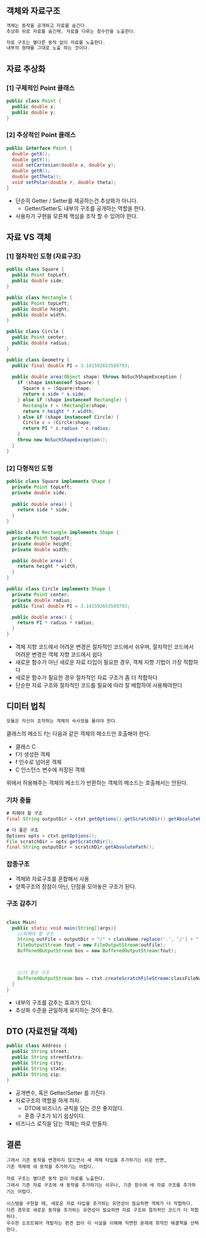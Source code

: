 ## 객체와 자료구조

```jsx
객체는 동작을 공개하고 자료를 숨긴다. 
추상화 뒤로 자료를 숨긴채, 자료를 다루는 함수만을 노출한다.

자료 구조는 별다른 동작 없이 자료를 노출한다. 
내부의 형태를 그대로 노출 하는 것이다.
```

## 자료 추상화

### [1] 구체적인 Point 클래스

```java
public class Point { 
  public double x; 
  public double y;
}
```

### [2] 추상적인 Point 클래스

```java
public interface Point {
  double getX();
  double getY();
  void setCartesian(double x, double y); 
  double getR();
  double getTheta();
  void setPolar(double r, double theta); 
}
```

- 단순히 Getter / Setter를 제공하는건 추상화가 아니다.
  - Getter/Setter도 내부의 구조를 공개하는 역할을 한다.
- 사용자가 구현을 모른체 핵심을 조작 할 수 있어야 한다.

## 자료 VS 객체

### [1] 절차적인 도형 (자료구조)

```java
public class Square { 
  public Point topLeft; 
  public double side;
}

public class Rectangle { 
  public Point topLeft; 
  public double height; 
  public double width;
}

public class Circle { 
  public Point center; 
  public double radius;
}

public class Geometry {
  public final double PI = 3.141592653589793;
  
  public double area(Object shape) throws NoSuchShapeException {
    if (shape instanceof Square) { 
      Square s = (Square)shape; 
      return s.side * s.side;
    } else if (shape instanceof Rectangle) { 
      Rectangle r = (Rectangle)shape; 
      return r.height * r.width;
    } else if (shape instanceof Circle) {
      Circle c = (Circle)shape;
      return PI * c.radius * c.radius; 
    }
    throw new NoSuchShapeException(); 
  }
}
```

### [2] 다형적인 도형

```java
public class Square implements Shape { 
  private Point topLeft;
  private double side;
  
  public double area() { 
    return side * side;
  } 
}

public class Rectangle implements Shape { 
  private Point topLeft;
  private double height;
  private double width;

  public double area() { 
    return height * width;
  } 
}

public class Circle implements Shape { 
  private Point center;
  private double radius;
  public final double PI = 3.141592653589793;

  public double area() {
    return PI * radius * radius;
  } 
}
```

- 객체 지향 코드에서 어려운 변경은 절차적인 코드에서 쉬우며, 절차적인 코드에서 어려운 변경은 객체 지향 코드에서 쉽다
- 새로운 함수가 아닌 새로운 자료 타입이 필요한 경우, 객체 지향 기법이 가장 적합하다
- 새로운 함수가 필요한 경우 절차적인 자료 구조가 좀 더 적합하다
- 단순한 자료 구조와 절차적인 코드를 필요에 따라 잘 배합하여 사용해야한다

## 디미터 법칙

```java
모듈은 자신이 조작하는 객체의 속사정을 몰라야 한다.
```

클래스의 메소드 f는 다음과 같은 객체의 메소드만 호출해야 한다.

- 클래스 C
- f가 생성한 객체
- f 인수로 넘어온 객체
- C 인스턴스 변수에 저장된 객체

위에서 허용해주는 객체의 메소드가 반환하는 객체의 메소드는 호출해서는 안된다.

### 기차 충돌

```java
# 피해야 할 구조 
final String outputDir = ctxt.getOptions().getScratchDir().getAbsolutePath();

# 더 좋은 구조
Options opts = ctxt.getOptions();
File scratchDir = opts.getScratchDir();
final String outputDir = scratchDir.getAbsolutePath();
```

### 잡종구조

- 객체와 자료구조를 혼합해서 사용
- 양쪽구조의 장점이 아닌, 단점을 모아놓은 구조가 된다.

### 구조 감추기
```java

class Main{
  public static void main(String[]args){
    //피해야 할 구조
    String outFile = outputDir + "/" + className.replace('.', '/') + ".class";
    FileOutputStream fout = new FileOutputStream(outFile);
    BufferedOutputStream bos = new BufferedOutputStream(fout);



    //더 좋은 구조
    BufferedOutputStream bos = ctxt.createScratchFileStream(classFileName);
  }   
}
```

- 내부의 구조를 감추는 효과가 있다.
- 추상화 수준을 균일하게 유지하는 것이 좋다.

## DTO (자료전달 객체)

```java
public class Address { 
  public String street; 
  public String streetExtra; 
  public String city; 
  public String state; 
  public String zip;
}
```

- 공개변수, 혹은 Getter/Setter 를 가진다.
- 자료구조의 역할을 하게 하자.
  - DTO에 비즈니스 규칙을 담는 것은 좋지않다.
  - 혼종 구조가 되기 쉽상이다.
- 비즈니스 로직을 담는 객체는 따로 만들자.

## 결론
```text
그래서 기존 동작을 변경하지 않으면서 새 객체 타입을 추가하기는 쉬운 반면, 
기존 객체에 새 동작을 추가하기는 어렵다.

자료 구조는 별다른 동작 없이 자료를 노출한다. 
그래서 기존 자료 구조에 새 동작을 추가하기는 쉬우나, 기존 함수에 새 자료 구조를 추가하기는 어렵다.

시스템을 구현할 때, 새로운 자료 타입을 추가하는 유연성이 필요하면 객체가 더 적합하다. 
다른 경우로 새로운 동작을 추가하는 유연성이 필요하면 자료 구조와 절차적인 코드가 더 적합하다. 
우수한 소프트웨어 개발자는 편견 없이 이 사실을 이해해 직면한 문제에 최적인 해결책을 선택한다.
```